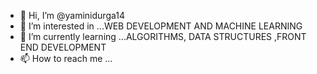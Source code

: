 - 👋 Hi, I’m @yaminidurga14 
- 👀 I’m interested in ...WEB DEVELOPMENT AND MACHINE LEARNING
- 🌱 I’m currently learning ...ALGORITHMS, DATA STRUCTURES ,FRONT END DEVELOPMENT
- 📫 How to reach me ...

<!---
HELLO FRNDS. I AM YAMINI DURGA K R
--->
